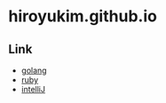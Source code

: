 # hiroyukim.github.io

## Link

+ [golang](https://hiroyukim.github.io/golang/)
+ [ruby](https://hiroyukim.github.io/ruby/)
+ [intelliJ](https://hiroyukim.github.io/intellij/)
